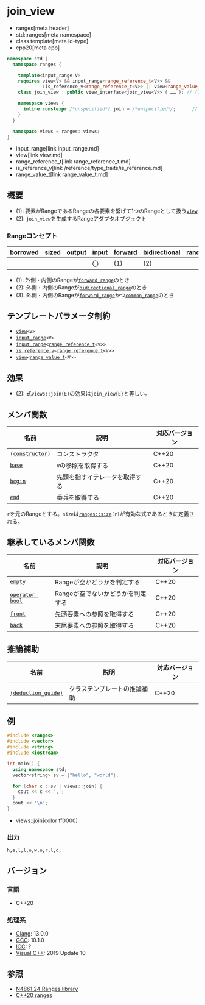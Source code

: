 # join_view
* ranges[meta header]
* std::ranges[meta namespace]
* class template[meta id-type]
* cpp20[meta cpp]

```cpp
namespace std {
  namespace ranges {

    template<input_range V>
    requires view<V> && input_range<range_reference_t<V>> &&
             (is_reference_v<range_reference_t<V>> || view<range_value_t<V>>)
    class join_view : public view_interface<join_view<V>> { …… }; // (1)

    namespace views {
      inline constexpr /*unspecified*/ join = /*unspecified*/;      // (2)
    }
  }

  namespace views = ranges::views;
}
```
* input_range[link input_range.md]
* view[link view.md]
* range_reference_t[link range_reference_t.md]
* is_reference_v[link /reference/type_traits/is_reference.md]
* range_value_t[link range_value_t.md]

## 概要

- (1): 要素がRangeであるRangeの各要素を繋げて1つのRangeとして扱う[`view`](view.md)
- (2): `join_view`を生成するRangeアダプタオブジェクト

### Rangeコンセプト

| borrowed | sized | output | input | forward | bidirectional | random_access | contiguous | common | viewable | view |
|----------|-------|--------|-------|---------|---------------|---------------|------------|--------|----------|------|
|          |       |        | 〇    | (1)     | (2)           |               |            | (3)    | ○       | ○   |

- (1): 外側・内側のRangeが[`forward_range`](forward_range.md)のとき
- (2): 外側・内側のRangeが[`bidirectional_range`](bidirectional_range.md)のとき
- (3): 外側・内側のRangeが[`forward_range`](forward_range.md)かつ[`common_range`](common_range.md)のとき

## テンプレートパラメータ制約

- [`view`](view.md)`<V>`
- [`input_range`](input_range.md)`<V>`
- [`input_range`](input_range.md)`<`[`range_reference_t`](range_reference_t.md)`<V>>`
- [`is_reference_v`](/reference/type_traits/is_reference.md)`<`[`range_reference_t`](range_reference_t.md)`<V>>`
- [`view`](view.md)`<`[`range_value_t`](range_value_t.md)`<V>>`

## 効果

- (2): 式`views::join(E)`の効果は`join_view{E}`と等しい。

## メンバ関数

| 名前                                             | 説明                             | 対応バージョン |
|--------------------------------------------------|----------------------------------|----------------|
| [`(constructor)`](join_view/op_constructor.md.nolink)  | コンストラクタ                   | C++20          |
| [`base`](join_view/base.md.nolink)                     | `V`の参照を取得する              | C++20          |
| [`begin`](join_view/begin.md.nolink)                   | 先頭を指すイテレータを取得する   | C++20          |
| [`end`](join_view/end.md.nolink)                       | 番兵を取得する                   | C++20          |

`r`を元のRangeとする。`size`は[`ranges::size`](size.md)`(r)`が有効な式であるときに定義される。

## 継承しているメンバ関数

| 名前                                         | 説明                              | 対応バージョン |
|----------------------------------------------|-----------------------------------|----------------|
| [`empty`](view_interface/empty.md)           | Rangeが空かどうかを判定する       | C++20          |
| [`operator bool`](view_interface/op_bool.md) | Rangeが空でないかどうかを判定する | C++20          |
| [`front`](view_interface/front.md)           | 先頭要素への参照を取得する        | C++20          |
| [`back`](view_interface/back.md)             | 末尾要素への参照を取得する        | C++20          |

## 推論補助

| 名前                                                  | 説明                         | 対応バージョン |
|-------------------------------------------------------|------------------------------|----------------|
| [`(deduction_guide)`](join_view/op_deduction_guide.md.nolink) | クラステンプレートの推論補助 | C++20          |

## 例
```cpp example
#include <ranges>
#include <vector>
#include <string>
#include <iostream>

int main() {
  using namespace std;
  vector<string> sv = {"hello", "world"};

  for (char c : sv | views::join) {
    cout << c << ',';
  }
  cout << '\n';
}
```
* views::join[color ff0000]

### 出力
```
h,e,l,l,o,w,o,r,l,d,
```

## バージョン
### 言語
- C++20

### 処理系
- [Clang](/implementation.md#clang): 13.0.0
- [GCC](/implementation.md#gcc): 10.1.0
- [ICC](/implementation.md#icc): ?
- [Visual C++](/implementation.md#visual_cpp): 2019 Update 10

## 参照
- [N4861 24 Ranges library](https://timsong-cpp.github.io/cppwp/n4861/ranges)
- [C++20 ranges](https://techbookfest.org/product/5134506308665344)
